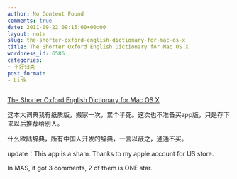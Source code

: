 ```yaml
---
author: No Content Found
comments: true
date: 2011-09-22 09:15:00+00:00
layout: note
slug: the-shorter-oxford-english-dictionary-for-mac-os-x
title: The Shorter Oxford English Dictionary for Mac OS X
wordpress_id: 6586
categories:
- 不好归类
post_format:
- Link
---
```


[The Shorter Oxford English Dictionary for Mac OS X](http://www.wordwebsoftware.com/mac/SOED.html)

这本大词典我有纸质版，搬家一次，累个半死。这次也不准备买app版，只是存下来以后推荐给别人。





什么欧陆辞典，所有中国人开发的辞典，一言以蔽之，通通不买。





update：This app is a sham. Thanks to my apple account for US store.





In MAS, it got 3 comments, 2 of them is ONE star.

